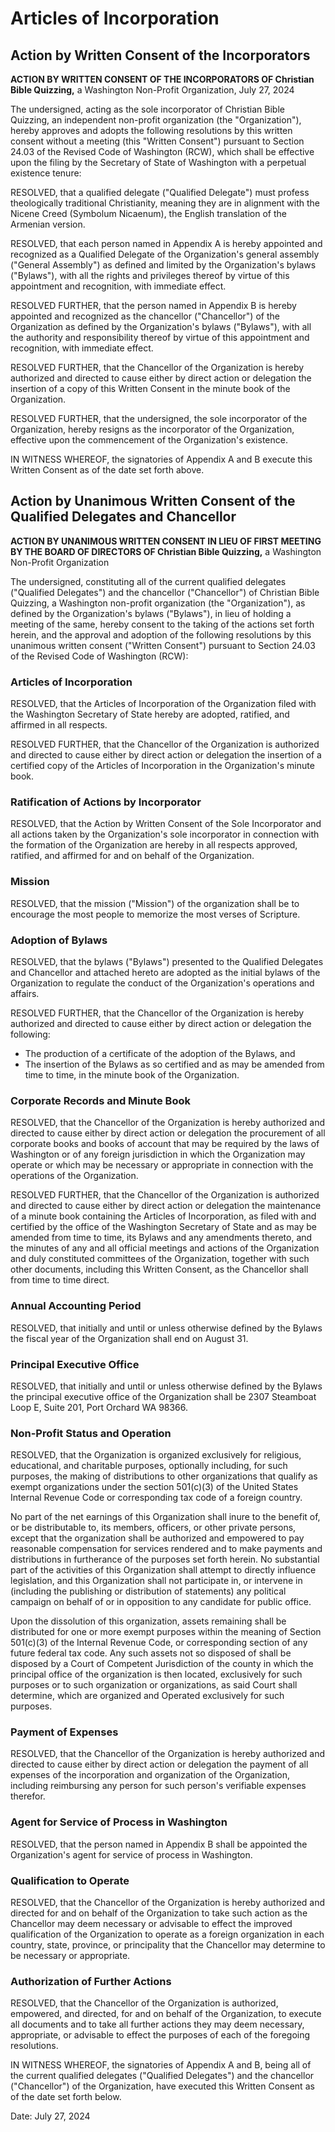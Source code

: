 # Articles of Incorporation

## Action by Written Consent of the Incorporators

**ACTION BY WRITTEN CONSENT
OF THE INCORPORATORS
OF
Christian Bible Quizzing,**
a Washington Non-Profit Organization,
July 27, 2024

The undersigned, acting as the sole incorporator of Christian Bible Quizzing, an independent non-profit organization (the "Organization"), hereby approves and adopts the following resolutions by this written consent without a meeting (this "Written Consent") pursuant to Section 24.03 of the Revised Code of Washington (RCW), which shall be effective upon the filing by the Secretary of State of Washington with a perpetual existence tenure:

RESOLVED, that a qualified delegate ("Qualified Delegate") must profess theologically traditional Christianity, meaning they are in alignment with the Nicene Creed (Symbolum Nicaenum), the English translation of the Armenian version.

RESOLVED, that each person named in Appendix A is hereby appointed and recognized as a Qualified Delegate of the Organization's general assembly ("General Assembly") as defined and limited by the Organization's bylaws ("Bylaws"), with all the rights and privileges thereof by virtue of this appointment and recognition, with immediate effect.

RESOLVED FURTHER, that the person named in Appendix B is hereby appointed and recognized as the chancellor ("Chancellor") of the Organization as defined by the Organization's bylaws ("Bylaws"), with all the authority and responsibility thereof by virtue of this appointment and recognition, with immediate effect.

RESOLVED FURTHER, that the Chancellor of the Organization is hereby authorized and directed to cause either by direct action or delegation the insertion of a copy of this Written Consent in the minute book of the Organization.

RESOLVED FURTHER, that the undersigned, the sole incorporator of the Organization, hereby resigns as the incorporator of the Organization, effective upon the commencement of the Organization's existence.

IN WITNESS WHEREOF, the signatories of Appendix A and B execute this Written Consent as of the date set forth above.

## Action by Unanimous Written Consent of the Qualified Delegates and Chancellor

**ACTION BY UNANIMOUS WRITTEN CONSENT IN
LIEU OF FIRST MEETING BY THE BOARD OF DIRECTORS
OF
Christian Bible Quizzing,**
a Washington Non-Profit Organization

The undersigned, constituting all of the current qualified delegates ("Qualified Delegates") and the chancellor ("Chancellor") of Christian Bible Quizzing, a Washington non-profit organization (the "Organization"), as defined by the Organization's bylaws ("Bylaws"), in lieu of holding a meeting of the same, hereby consent to the taking of the actions set forth herein, and the approval and adoption of the following resolutions by this unanimous written consent ("Written Consent") pursuant to Section 24.03 of the Revised Code of Washington (RCW):

### Articles of Incorporation

RESOLVED, that the Articles of Incorporation of the Organization filed with the Washington Secretary of State hereby are adopted, ratified, and affirmed in all respects.

RESOLVED FURTHER, that the Chancellor of the Organization is authorized and directed to cause either by direct action or delegation the insertion of a certified copy of the Articles of Incorporation in the Organization's minute book.

### Ratification of Actions by Incorporator

RESOLVED, that the Action by Written Consent of the Sole Incorporator and all actions taken by the Organization's sole incorporator in connection with the formation of the Organization are hereby in all respects approved, ratified, and affirmed for and on behalf of the Organization.

### Mission

RESOLVED, that the mission ("Mission") of the organization shall be to encourage the most people to memorize the most verses of Scripture.

### Adoption of Bylaws

RESOLVED, that the bylaws ("Bylaws") presented to the Qualified Delegates and Chancellor and attached hereto are adopted as the initial bylaws of the Organization to regulate the conduct of the Organization's operations and affairs.

RESOLVED FURTHER, that the Chancellor of the Organization is hereby authorized and directed to cause either by direct action or delegation the following:

- The production of a certificate of the adoption of the Bylaws, and
- The insertion of the Bylaws as so certified and as may be amended from time to time, in the minute book of the Organization.

### Corporate Records and Minute Book

RESOLVED, that the Chancellor of the Organization is hereby authorized and directed to cause either by direct action or delegation the procurement of all corporate books and books of account that may be required by the laws of Washington or of any foreign jurisdiction in which the Organization may operate or which may be necessary or appropriate in connection with the operations of the Organization.

RESOLVED FURTHER, that the Chancellor of the Organization is authorized and directed to cause either by direct action or delegation the maintenance of a minute book containing the Articles of Incorporation, as filed with and certified by the office of the Washington Secretary of State and as may be amended from time to time, its Bylaws and any amendments thereto, and the minutes of any and all official meetings and actions of the Organization and duly constituted committees of the Organization, together with such other documents, including this Written Consent, as the Chancellor shall from time to time direct.

### Annual Accounting Period

RESOLVED, that initially and until or unless otherwise defined by the Bylaws the fiscal year of the Organization shall end on August 31.

### Principal Executive Office

RESOLVED, that initially and until or unless otherwise defined by the Bylaws the principal executive office of the Organization shall be 2307 Steamboat Loop E, Suite 201, Port Orchard WA 98366.

### Non-Profit Status and Operation

RESOLVED, that the Organization is organized exclusively for religious, educational, and charitable purposes, optionally including, for such purposes, the making of distributions to other organizations that qualify as exempt organizations under the section 501(c)(3) of the United States Internal Revenue Code or corresponding tax code of a foreign country.

No part of the net earnings of this Organization shall inure to the benefit of, or be distributable to, its members, officers, or other private persons, except that the organization shall be authorized and empowered to pay reasonable compensation for services rendered and to make payments and distributions in furtherance of the purposes set forth herein. No substantial part of the activities of this Organization shall attempt to directly influence legislation, and this Organization shall not participate in, or intervene in (including the publishing or distribution of statements) any political campaign on behalf of or in opposition to any candidate for public office.

Upon the dissolution of this organization, assets remaining shall be distributed for one or more exempt purposes within the meaning of Section 501(c)(3) of the Internal Revenue Code, or corresponding section of any future federal tax code. Any such assets not so disposed of shall be disposed by a Court of Competent Jurisdiction of the county in which the principal office of the organization is then located, exclusively for such purposes or to such organization or organizations, as said Court shall determine, which are organized and Operated exclusively for such purposes.

### Payment of Expenses

RESOLVED, that the Chancellor of the Organization is hereby authorized and directed to cause either by direct action or delegation the payment of all expenses of the incorporation and organization of the Organization, including reimbursing any person for such person's verifiable expenses therefor.

### Agent for Service of Process in Washington

RESOLVED, that the person named in Appendix B shall be appointed the Organization's agent for service of process in Washington.

### Qualification to Operate

RESOLVED, that the Chancellor of the Organization is hereby authorized and directed for and on behalf of the Organization to take such action as the Chancellor may deem necessary or advisable to effect the improved qualification of the Organization to operate as a foreign organization in each country, state, province, or principality that the Chancellor may determine to be necessary or appropriate.

### Authorization of Further Actions

RESOLVED, that the Chancellor of the Organization is authorized, empowered, and directed, for and on behalf of the Organization, to execute all documents and to take all further actions they may deem necessary, appropriate, or advisable to effect the purposes of each of the foregoing resolutions.

IN WITNESS WHEREOF, the signatories of Appendix A and B, being all of the current qualified delegates ("Qualified Delegates") and the chancellor ("Chancellor") of the Organization, have executed this Written Consent as of the date set forth below.

Date: July 27, 2024
